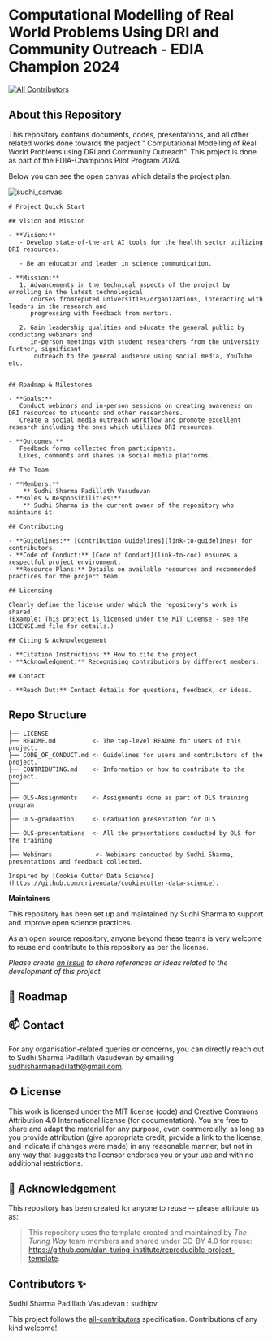 #  Computational Modelling of Real World Problems Using DRI and Community Outreach - EDIA Champion 2024
<!-- ALL-CONTRIBUTORS-BADGE:START - Do not remove or modify this section -->
[![All Contributors](https://img.shields.io/badge/all_contributors-6-orange.svg?style=flat-square)](#contributors-)
<!-- ALL-CONTRIBUTORS-BADGE:END -->

## About this Repository

This repository contains documents, codes, presentations, and all other related works done towards the project " Computational Modelling of Real World Problems using DRI and Community Outreach". This project is done as part of the EDIA-Champions Pilot Program 2024. 

Below you can see the open canvas which details the project plan.


![sudhi_canvas](https://github.com/user-attachments/assets/4e8a8552-737d-4b7c-984c-a2a6c319cc21)


```
# Project Quick Start

## Vision and Mission

- **Vision:** 
   - Develop state-of-the-art AI tools for the health sector utilizing DRI resources.
      
   - Be an educator and leader in science communication.

- **Mission:** 
   1. Advancements in the technical aspects of the project by enrolling in the latest technological
      courses fromreputed universities/organizations, interacting with leaders in the research and
      progressing with feedback from mentors.

   2. Gain leadership qualities and educate the general public by conducting webinars and
      in-person meetings with student researchers from the university. Further, significant
       outreach to the general audience using social media, YouTube etc.


## Roadmap & Milestones

- **Goals:**
   Conduct webinars and in-person sessions on creating awareness on DRI resources to students and other researchers.
   Create a social media outreach workflow and promote excellent research including the ones which utilizes DRI resources.

- **Outcomes:**
   Feedback forms collected from participants.
   Likes, comments and shares in social media platforms.

## The Team

- **Members:**
    ** Sudhi Sharma Padillath Vasudevan
- **Roles & Responsibilities:**
    ** Sudhi Sharma is the current owner of the repository who maintains it. 

## Contributing

- **Guidelines:** [Contribution Guidelines](link-to-guidelines) for contributors.
- **Code of Conduct:** [Code of Conduct](link-to-coc) ensures a respectful project environment.
- **Resource Plans:** Details on available resources and recommended practices for the project team.

## Licensing

Clearly define the license under which the repository's work is shared.
(Example: This project is licensed under the MIT License - see the LICENSE.md file for details.)

## Citing & Acknowledgement

- **Citation Instructions:** How to cite the project.
- **Acknowledgment:** Recognising contributions by different members.

## Contact

- **Reach Out:** Contact details for questions, feedback, or ideas.

```


<!--If reusing this repository, delete this section -->

## Repo Structure

```
├── LICENSE
├── README.md          <- The top-level README for users of this project.
├── CODE_OF_CONDUCT.md <- Guidelines for users and contributors of the project.
├── CONTRIBUTING.md    <- Information on how to contribute to the project.
├──          
│
├── OLS-Assignments    <- Assignments done as part of OLS training program
│
├── OLS-graduation     <- Graduation presentation for OLS
│
├── OLS-presentations  <- All the presentations conducted by OLS for the training
│
├── Webinars            <- Webinars conducted by Sudhi Sharma, presentations and feedback collected.

Inspired by [Cookie Cutter Data Science](https://github.com/drivendata/cookiecutter-data-science).
```

**Maintainers**

This repository has been set up and maintained by Sudhi Sharma to support and improve open science practices. 

As an open source repository, anyone beyond these teams is very welcome to reuse and contribute to this repository as per the license.

*Please create [an issue](../../issues) to share references or ideas related to the development of this project.*

🎯 Roadmap
---


📫 Contact
---

For any organisation-related queries or concerns, you can directly reach out to Sudhi Sharma Padillath Vasudevan by emailing [sudhisharmapadillath@gmail.com](mailto:sudhisharmapadillath@gmail.com).

♻️ License
---

This work is licensed under the MIT license (code) and Creative Commons Attribution 4.0 International license (for documentation).
You are free to share and adapt the material for any purpose, even commercially,
as long as you provide attribution (give appropriate credit, provide a link to the license,
and indicate if changes were made) in any reasonable manner, but not in any way that suggests the
licensor endorses you or your use and with no additional restrictions.

🤝 Acknowledgement
---

This repository has been created for anyone to reuse -- please attribute us as:
> This repository uses the template created and maintained by *The Turing Way* team members and shared under CC-BY 4.0 for reuse: https://github.com/alan-turing-institute/reproducible-project-template.

## Contributors ✨
Sudhi Sharma Padillath Vasudevan : sudhipv

<!-- ALL-CONTRIBUTORS-LIST:END -->

This project follows the [all-contributors](https://github.com/all-contributors/all-contributors) specification. Contributions of any kind welcome!
